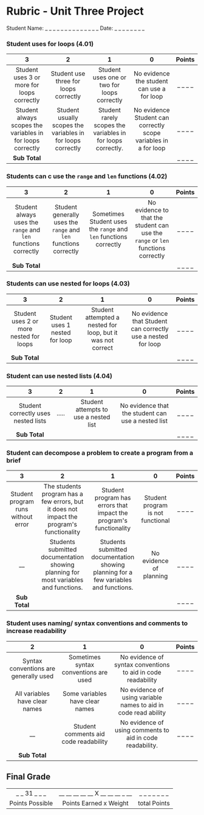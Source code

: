 # Rubric - Unit Three Project
<!-- this project will require a lot of the same skills as the previous projects they have not included them here, as the expectation is they have already been mastered)-->


Student Name: _ _ _ _ _ _ _ _ _ _ _ _ _ _ Date: _ _ _ _ _ _ _ _

### Student uses for loops (4.01)

|3 |2 |1 |0 |Points
|:-:|:-:|:-:|:-:|:-:|
Student uses 3 or more for loops correctly| Student use three for loops correctly |Student uses one or two for loops correctly| No evidence the student can use a for loop|_ _ _ _
|Student always scopes the variables in for loops correctly | Student usually scopes the variables in for loops correctly | Student rarely scopes the variables in for loops  correctly.| No evidence Student can correctly scope variables in a for loop|_ _ _ _|
|**Sub Total**||||_ _ _ _|

### Students can c use the `range` and `len` functions (4.02)
|3 |2 |1 |0 |Points
|:-:|:-:|:-:|:-:|:-:|
| Student always uses the `range` and `len` functions correctly| Student generally uses the `range` and `len` functions correctly| Sometimes Student uses the `range` and `len` functions correctly| No evidence to that the student can use the `range` or `len` functions correctly|_ _ _ _|
|**Sub Total**||||_ _ _ _|

### Students can use nested for loops (4.03)
|3 |2 |1 |0 |Points
|:-:|:-:|:-:|:-:|:-:|
|Student uses 2 or more nested for loops| Student uses 1 nested for loop| Student attempted a nested for loop, but it was not correct| No evidence that Student can correctly use a nested for loop|_ _ _ _|
|**Sub Total**||||_ _ _ _|

### Student can use nested lists (4.04)

|3 |2 |1 |0 |Points
|:-:|:-:|:-:|:-:|:-:|
|Student correctly uses nested lists|.....| Student attempts to use a nested list| No evidence that the student can use a nested list|_ _ _ _|
|**Sub Total**||||_ _ _ _|

### Student can decompose a problem to create a program from a brief
|3 |2 |1 |0 |Points
|:-:|:-:|:-:|:-:|:-:|
|Student program runs without error | The students program has a few errors, but it does not impact the program's functionality | Student program has errors that impact the program's functionality | Student program is not functional |_ _ _ _|
| __ | Students submitted documentation showing planning for most variables and functions.| Students submitted documentation showing planning for a few variables and functions.| No evidence of planning|_ _ _ _|
|**Sub Total**||||_ _ _ _|

### Student uses naming/ syntax conventions and comments to increase readability
|2 |1 |0 |Points
|:-:|:-:|:-:|:-:|
|Syntax conventions are generally used |Sometimes syntax conventions are used| No evidence of syntax conventions to aid in code readability|_ _ _ _|
|All variables have clear names| Some variables have clear names| No evidence of using variable names to aid in code read ability|_ _ _ _|
|__|Student comments aid code readability| No evidence of using comments to aid in code readability.|_ _ _ _|
|**Sub Total**||||_ _ _ _|

## Final Grade
||||
|:-:|:-:|:-:|
|_ _ 31 _ _ _|__ __ __ __ __ X __ __ __ _ __|_ _ _ _ _ _ _|
| Points Possible | Points Earned x Weight | total Points|

